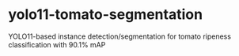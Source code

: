 # yolo11-tomato-segmentation
YOLO11-based instance detection/segmentation for tomato ripeness classification with 90.1% mAP
